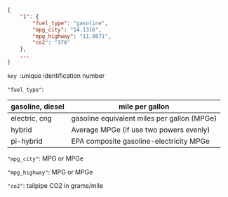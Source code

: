 ```json
{
    "1": { 
        "fuel_type": "gasoline", 
        "mpg_city": "14.1316", 
        "mpg_highway": "11.9871", 
        "co2": "378"
    },
    ...
}
```

`key `:unique identification number

`"fuel_type"`: 

| gasoline, diesel | mile per gallon                             |
| ---------------- | ------------------------------------------- |
| electric, cng    | gasoline equivalent miles per gallon (MPGe) |
| hybrid           | Average MPGe (if use two powers evenly)     |
| pi-hybrid        | EPA composite gasoline-electricity MPGe     |

`"mpg_city"`: MPG or MPGe

`"mpg_highway"`: MPG or MPGe

`"co2"`: tailpipe CO2 in grams/mile